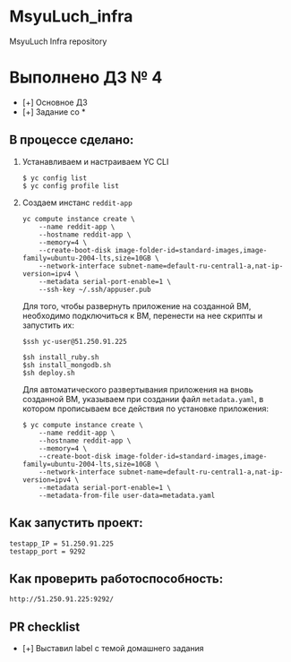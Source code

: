 # MsyuLuch_infra
MsyuLuch Infra repository

# Выполнено ДЗ № 4

 - [+] Основное ДЗ
 - [+] Задание со *

## В процессе сделано:
 1. Устанавливаем и настраиваем YC CLI

    ```
    $ yc config list
    $ yc config profile list

    ```

 2. Создаем инстанс `reddit-app`

    ```
    yc compute instance create \
        --name reddit-app \
        --hostname reddit-app \
        --memory=4 \
        --create-boot-disk image-folder-id=standard-images,image-family=ubuntu-2004-lts,size=10GB \
        --network-interface subnet-name=default-ru-central1-a,nat-ip-version=ipv4 \
        --metadata serial-port-enable=1 \
        --ssh-key ~/.ssh/appuser.pub
    ```

    Для того, чтобы развернуть приложение на созданной ВМ, необходимо подключиться к ВМ, перенести на нее скрипты и запустить их:

    ```
    $ssh yc-user@51.250.91.225

    $sh install_ruby.sh
    $sh install_mongodb.sh
    $sh deploy.sh
    ```

    Для автоматического развертывания приложения на вновь созданной ВМ, указываем при создании файл `metadata.yaml`, в котором прописываем все действия по установке приложения:

    ```
    $ yc compute instance create \
        --name reddit-app \
        --hostname reddit-app \
        --memory=4 \
        --create-boot-disk image-folder-id=standard-images,image-family=ubuntu-2004-lts,size=10GB \
        --network-interface subnet-name=default-ru-central1-a,nat-ip-version=ipv4 \
        --metadata serial-port-enable=1 \
        --metadata-from-file user-data=metadata.yaml
    ```

## Как запустить проект:

    testapp_IP = 51.250.91.225
    testapp_port = 9292

## Как проверить работоспособность:

    http://51.250.91.225:9292/

## PR checklist
 - [+] Выставил label с темой домашнего задания
